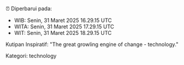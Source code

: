 ⏰ Diperbarui pada:
- WIB: Senin, 31 Maret 2025 16.29.15 UTC
- WITA: Senin, 31 Maret 2025 17.29.15 UTC
- WIT: Senin, 31 Maret 2025 18.29.15 UTC

Kutipan Inspiratif:
"The great growling engine of change - technology."


Kategori: technology


